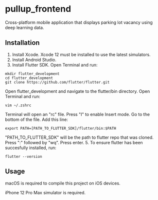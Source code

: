 # pullup_frontend

Cross-platform mobile application that displays parking lot vacancy using deep learning data.

## Installation
1. Install Xcode. Xcode 12 must be installed to use the latest simulators.
2. Install Android Studio.
3. Install Flutter SDK. Open Terminal and run:
```
mkdir flutter_development
cd flutter_development
git clone https://github.com/flutter/flutter.git
```
Open flutter_development and navigate to the flutter/bin directory. Open Terminal and run:
```
vim ~/.zshrc
```
Terminal will open an "rc" file. Press "I" to enable Insert mode. Go to the bottom of the file. Add this line:
```
export PATH=[PATH_TO_FLUTTER_SDK]/flutter/bin:$PATH
```
"PATH_TO_FLUTTER_SDK" will be the path to flutter repo that was cloned. Press ":" followed by "wq". Press enter.
5. To ensure flutter has been succesfully installed, run:
```
flutter --version
```



## Usage
macOS is required to compile this project on iOS devices.

iPhone 12 Pro Max simulator is required.



